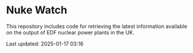 # Nuke Watch

This repository includes code for retrieving the latest information available on the output of EDF nuclear power plants in the UK.

Last updated: 2025-01-17 03:16